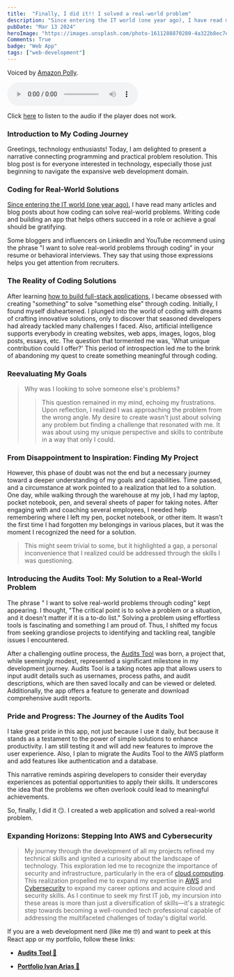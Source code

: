 ```yaml
---
title:  "Finally, I did it!! I solved a real-world problem"
description: "Since entering the IT world (one year ago), I have read many articles and blog posts about ..."
pubDate: "Mar 13 2024"
heroImage: "https://images.unsplash.com/photo-1611288870280-4a322b8ec7ec?auto=format&fit=crop&w=927&h=927"
Comments: True
badge: "Web App"
tags: ["web-development"]
---
```


Voiced by <a href="https://aws.amazon.com/polly/" target="_blank">Amazon Polly</a>.

<audio controls>
  <source src="https://hcoco1-website-bucket-12345.s3.amazonaws.com/91928470-aaa4-4021-a667-078cd3504503.mp3" type="audio/mpeg">
  Your browser does not support the audio element.
</audio>

Click [here](https://hcoco1-website-bucket-12345.s3.amazonaws.com/0cba8bc4-c1ad-4173-b6b8-0702c6335045.mp3) to listen to the audio if the player does not work.



### Introduction to My Coding Journey

Greetings, technology enthusiasts! Today, I am delighted to present a narrative connecting programming and practical problem resolution. This blog post is for everyone interested in technology, especially those just beginning to navigate the expansive web development domain.

### Coding for Real-World Solutions

<a href="https://www.hcoco1.com/blog/2023-02-01-changing-careers" target="_blank">Since entering the IT world (one year ago)</a>, I have read many articles and blog posts about how coding can solve real-world problems. Writing code and building an app that helps others succeed in a role or achieve a goal should be gratifying.

Some bloggers and influencers on LinkedIn and YouTube recommend using the phrase "I want to solve real-world problems through coding" in your resume or behavioral interviews. They say that using those expressions helps you get attention from recruiters.

### The Reality of Coding Solutions

After learning <a href="https://flatironschool.com/courses/coding-bootcamp/" target="_blank">how to build full-stack applications</a>, I  became obsessed with creating "something" to solve "something else" through coding. Initially, I found myself disheartened. I plunged into the world of coding with dreams of crafting innovative solutions, only to discover that seasoned developers had already tackled many challenges I faced. Also, artificial intelligence supports everybody in creating websites, web apps, images, logos, blog posts, essays, etc. The question that tormented me was, 'What unique contribution could I offer?' This period of introspection led me to the brink of abandoning my quest to create something meaningful through coding.

### Reevaluating My Goals

>Why was I looking to solve someone else's problems? 
>>This question remained in my mind, echoing my frustrations. Upon reflection, I realized I was approaching the problem from the wrong angle. My desire to create wasn't just about solving any problem but finding a challenge that resonated with me. It was about using my unique perspective and skills to contribute in a way that only I could.

### From Disappointment to Inspiration: Finding My Project

However, this phase of doubt was not the end but a necessary journey toward a deeper understanding of my goals and capabilities. Time passed, and a circumstance at work pointed to a realization that led to a solution. One day, while walking through the warehouse at my job, I had my laptop, pocket notebook, pen, and several sheets of paper for taking notes. After engaging with and coaching several employees, I needed help remembering where I left my pen, pocket notebook, or other item. It wasn't the first time I had forgotten my belongings in various places, but it was the moment I recognized the need for a solution.

>This might seem trivial to some, but it highlighted a gap, a personal inconvenience that I realized could be addressed through the skills I was questioning.

### Introducing the Audits Tool: My Solution to a Real-World Problem

The phrase " I want to solve real-world problems through coding" kept appearing. I thought, "The critical point is to solve a problem or a situation, and it doesn't matter if it is a to-do list." Solving a problem using effortless tools is fascinating and something I am proud of. Thus, I shifted my focus from seeking grandiose projects to identifying and tackling real, tangible issues I encountered.

After a challenging outline process, the <a href="https://www.audits.hcoco1.com/" target="_blank">Audits Tool</a> was born, a project that, while seemingly modest, represented a significant milestone in my development journey. Audits Tool is a taking notes app that allows users to input audit details such as usernames, process paths, and audit descriptions, which are then saved locally and can be viewed or deleted. Additionally, the app offers a feature to generate and download comprehensive audit reports.

### Pride and Progress: The Journey of the Audits Tool

I take great pride in this app, not just because I use it daily, but because it stands as a testament to the power of simple solutions to enhance productivity. I am still testing it and will add new features to improve the user experience. Also, I plan to migrate the Audits Tool to the AWS platform and add features like authentication and a database.

This narrative reminds aspiring developers to consider their everyday experiences as potential opportunities to apply their skills. It underscores the idea that the problems we often overlook could lead to meaningful achievements.

So, finally, I did it 😏. I created a web application and solved a real-world problem.

### Expanding Horizons: Stepping Into AWS and Cybersecurity

>My journey through the development of all my projects refined my technical skills and ignited a curiosity about the landscape of technology. This exploration led me to recognize the importance of security and infrastructure, particularly in the era of <a href="https://digitalcloud.training/cloud-mastery-bootcamp/?megamenu" target="_blank">cloud computing</a>. This realization propelled me to expand my expertise in <a href="https://www.hcoco1.com/blog/2024-02-28-cloud-computing" target="_blank">AWS</a> and <a href="https://www.hcoco1.com/blog/2024-02-18-cyber-career" target="_blank">Cybersecurity</a> to expand my career options and acquire cloud and security skills. As I continue to seek my first IT job, my incursion into these areas is more than just a diversification of skills—it's a strategic step towards becoming a well-rounded tech professional capable of addressing the multifaceted challenges of today's digital world.

If you are a web development nerd (like me 🤓) and want to peek at this React app or my portfolio, follow these links:

- **<a href="https://www.hcoco1.com/portfolio/audit-tool" target="_blank">Audits Tool 🦾</a>**

- **<a href="https://www.hcoco1.com/portfolio" target="_blank">Portfolio Ivan Arias 💾</a>**


